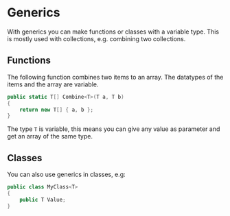 # Generics
With generics you can make functions or classes with a variable type. This is mostly used with collections, e.g. combining two collections.
## Functions
The following function combines two items to an array. The datatypes of the items and the array are variable.
```csharp
public static T[] Combine<T>(T a, T b)
{
    return new T[] { a, b };
}
```
The type `T` is variable, this means you can give any value as parameter and get an array of the same type.
## Classes
You can also use generics in classes, e.g:
```csharp
public class MyClass<T>
{
    public T Value;
}
```
